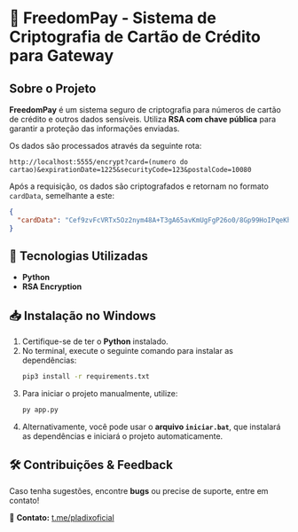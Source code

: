 # 🔐 FreedomPay - Sistema de Criptografia de Cartão de Crédito para Gateway

## Sobre o Projeto

**FreedomPay** é um sistema seguro de criptografia para números de cartão de crédito e outros dados sensíveis. Utiliza **RSA com chave pública** para garantir a proteção das informações enviadas.

Os dados são processados através da seguinte rota:

```
http://localhost:5555/encrypt?card=(numero do cartao)&expirationDate=1225&securityCode=123&postalCode=10080
```

Após a requisição, os dados são criptografados e retornam no formato `cardData`, semelhante a este:

```json
{
  "cardData": "Cef9zvFcVRTx5Oz2nym48A+T3gA65avKmUgFgP26o0/8Gp99HoIPqeKhoSoSH3se0QLh7n+7KHTZs+QZ0IH6/GCSZG5ietyEjT/fVBn0uXoH93vlWmAhlSsTlOPxT6piy9WHwja9wexkOUAp/YsGskAhvZUYYSu7rqQ4X1W6y7NK2/5i4O+SnDiEZGIs+VZuPcq/lmOfGMyfcSlE33ZikOV3nN2xBx6JwyuR844WBf8SE9+A6HiJqCI8ggYiM1nirqP36lLiAfJLw4g89ZR+pRlVMhgZPEziBXsvU2RlZzYsZGEodAlPVZ6nRnGJ5lvNmBIZvzcFWS+SHb3Dy5MjDA=="
}
```

## 🚀 Tecnologias Utilizadas

- **Python**
- **RSA Encryption**

## 📥 Instalação no Windows

1. Certifique-se de ter o **Python** instalado.
2. No terminal, execute o seguinte comando para instalar as dependências:
   ```sh
   pip3 install -r requirements.txt
   ```
3. Para iniciar o projeto manualmente, utilize:
   ```sh
   py app.py
   ```
4. Alternativamente, você pode usar o **arquivo `iniciar.bat`**, que instalará as dependências e iniciará o projeto automaticamente.

## 🛠 Contribuições & Feedback

Caso tenha sugestões, encontre **bugs** ou precise de suporte, entre em contato!

📩 **Contato:** [t.me/pladixoficial](https://t.me/pladixoficial)

